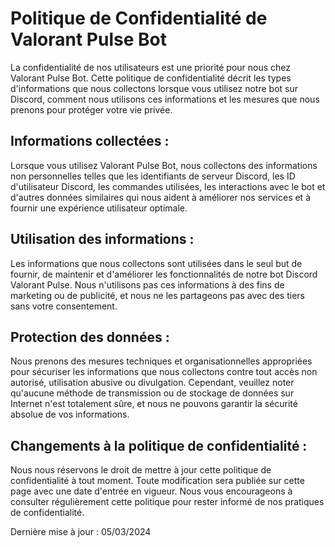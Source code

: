 # Politique de Confidentialité de Valorant Pulse Bot

La confidentialité de nos utilisateurs est une priorité pour nous chez Valorant Pulse Bot. Cette politique de confidentialité décrit les types d'informations que nous collectons lorsque vous utilisez notre bot sur Discord, comment nous utilisons ces informations et les mesures que nous prenons pour protéger votre vie privée.

## Informations collectées :

Lorsque vous utilisez Valorant Pulse Bot, nous collectons des informations non personnelles telles que les identifiants de serveur Discord, les ID d'utilisateur Discord, les commandes utilisées, les interactions avec le bot et d'autres données similaires qui nous aident à améliorer nos services et à fournir une expérience utilisateur optimale.

## Utilisation des informations :

Les informations que nous collectons sont utilisées dans le seul but de fournir, de maintenir et d'améliorer les fonctionnalités de notre bot Discord Valorant Pulse. Nous n'utilisons pas ces informations à des fins de marketing ou de publicité, et nous ne les partageons pas avec des tiers sans votre consentement.

## Protection des données :

Nous prenons des mesures techniques et organisationnelles appropriées pour sécuriser les informations que nous collectons contre tout accès non autorisé, utilisation abusive ou divulgation. Cependant, veuillez noter qu'aucune méthode de transmission ou de stockage de données sur Internet n'est totalement sûre, et nous ne pouvons garantir la sécurité absolue de vos informations.

## Changements à la politique de confidentialité :

Nous nous réservons le droit de mettre à jour cette politique de confidentialité à tout moment. Toute modification sera publiée sur cette page avec une date d'entrée en vigueur. Nous vous encourageons à consulter régulièrement cette politique pour rester informé de nos pratiques de confidentialité.


Dernière mise à jour : 05/03/2024